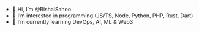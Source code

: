- 👋 Hi, I’m @BishalSahoo
- 👀 I’m interested in programming (JS/TS, Node, Python, PHP, Rust, Dart)
- 🌱 I’m currently learning DevOps, AI, ML & Web3

<!---
BishalSahoo-Pocketpills/BishalSahoo-Pocketpills is a ✨ special ✨ repository because its `README.md` (this file) appears on your GitHub profile.
You can click the Preview link to take a look at your changes.
--->
